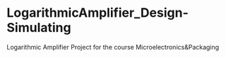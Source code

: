 # LogarithmicAmplifier_Design-Simulating
Logarithmic Amplifier Project for the course Microelectronics&amp;Packaging
